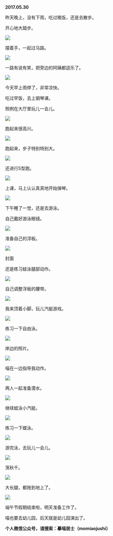 
          
            
**2017.05.30**

昨天晚上，没有下雨，吃过晚饭，还是去散步。

开心地大踏步。




![](//upload-images.jianshu.io/upload_images/51001-c1393938ba6957d7.jpg)




摆着手，一起过马路。




![](//upload-images.jianshu.io/upload_images/51001-f1037c0f58bc1376.jpg)




一路有说有笑，把旁边的阿姨都逗乐了。




![](//upload-images.jianshu.io/upload_images/51001-cc717e6ddae8a3df.jpg)




今天早上雨停了，非常凉快。

吃过早饭，去上钢琴课。

照例在大厅里玩儿一会儿。




![](//upload-images.jianshu.io/upload_images/51001-90bc947ce94bef1c.jpg)




跑起来很高兴。




![](//upload-images.jianshu.io/upload_images/51001-6af39d039b2869fb.jpg)




跑起来，步子特别特别大。




![](//upload-images.jianshu.io/upload_images/51001-dfaf05ff04f25eaa.jpg)




还进行S型跑。




![](//upload-images.jianshu.io/upload_images/51001-2c855ee3991441d6.jpg)




上课，马上认认真真地开始弹琴。




![](//upload-images.jianshu.io/upload_images/51001-fb6e386feaa2cff6.jpg)




下午睡了一觉，还是去游泳。

自己戴好游泳眼镜。




![](//upload-images.jianshu.io/upload_images/51001-a86ac123325500fc.jpg)




准备自己的浮板。




![](//upload-images.jianshu.io/upload_images/51001-b8308672ba13d2eb.jpg)

封面


还是练习蛙泳腿部动作。




![](//upload-images.jianshu.io/upload_images/51001-2b9ddc5b6da908f4.jpg)




自己调整浮板的腰带。




![](//upload-images.jianshu.io/upload_images/51001-8ebd06f2881af16a.jpg)




我来顶着小脚，玩儿汽艇游戏。




![](//upload-images.jianshu.io/upload_images/51001-9295b290503d816d.jpg)




练习一下自由泳。




![](//upload-images.jianshu.io/upload_images/51001-34f974063e9df156.jpg)




岸边的照片。




![](//upload-images.jianshu.io/upload_images/51001-d9977555f74b6f88.jpg)




喵在一边指导我动作。




![](//upload-images.jianshu.io/upload_images/51001-c262a1b3a62f77af.jpg)




两人一起准备潜水。




![](//upload-images.jianshu.io/upload_images/51001-b41d765d2d1e4523.jpg)




继续蛙泳小汽艇。




![](//upload-images.jianshu.io/upload_images/51001-94fe9096de7b05d7.jpg)




练习一下蝶泳。




![](//upload-images.jianshu.io/upload_images/51001-b37ff39e5f626ef0.jpg)




游完泳，去玩儿一会儿。




![](//upload-images.jianshu.io/upload_images/51001-913621213b8aacf1.jpg)




荡秋千。




![](//upload-images.jianshu.io/upload_images/51001-23262f33641b65d6.jpg)




大长腿，都拖到地上了。




![](//upload-images.jianshu.io/upload_images/51001-471da26152f23e25.jpg)




端午节假期结束啦，明天准备工作了。

喵也要去幼儿园，后天就是幼儿园演出了。


**个人微信公众号，请搜索：摹喵居士（momiaojushi）**

          
        